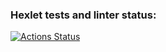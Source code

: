 ### Hexlet tests and linter status:
[![Actions Status](https://github.com/olgamalofeeva/python-project-lvl1/workflows/hexlet-check/badge.svg)](https://github.com/olgamalofeeva/python-project-lvl1/actions)